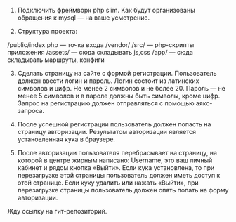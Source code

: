 1. Подключить фреймворк php slim. Как будут организованы обращения к mysql — на ваше усмотрение.

2. Структура проекта:

/public/index.php — точка входа
/vendor/
/src/ — php-скрипты приложения
/assets/ — сюда складывать js,css
/app/ — сюда складывать маршруты, конфиги

3. Сделать страницу на сайте с формой регистрации. Пользователь должен ввести логин и пароль. Логин состоит из латинских символов и цифр. Не менее 2 символов и не более 20. Пароль — не менее 5 символов и в пароле должны быть символы, кроме цифр. Запрос на регистрацию должен отправляться с помощью аякс-запроса.

4. После успешной регистрации пользователь должен попасть на страницу авторизации. Результатом авторизации является установленная кука в браузере.

5. После авторизации пользователя перебрасывает на страницу, на которой в центре жирным написано: Username, это ваш личный кабинет и рядом кнопка «Выйти». Если кука установлена, то при перезагрузке этой страницы пользователь должен иметь доступ к этой странице. Если куку удалить или нажать «Выйти», при перезагрузке страницы пользователь должен опять попать на форму авторизации.

Жду ссылку на гит-репозиторий.
